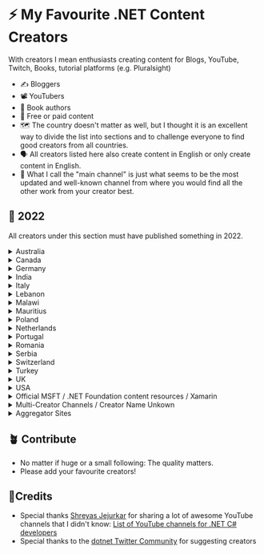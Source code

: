# :zap: My Favourite .NET Content Creators

With creators I mean enthusiasts creating content for Blogs, YouTube, Twitch, Books, tutorial platforms (e.g. Pluralsight)

* :writing_hand: Bloggers
* :film_projector: YouTubers
* :open_book: Book authors
* :receipt: Free or paid content
* :world_map: The country doesn't matter as well, but I thought it is an excellent way to divide the list into sections and to challenge everyone to find good creators from all countries.
* :speaking_head: All creators listed here also create content in English or only create content in English.
* :compass: What I call the "main channel" is just what seems to be the most updated and well-known channel from where you would find all the other work from your creator best.

## :calendar: 2022

All creators under this section must have published something in 2022.

<details><summary>Australia</summary>

| Name  | Main Channel |
| ------------- | ------------- |
| Les Jackson | [YouTube](https://www.youtube.com/c/binarythistle)
| Rahul Nath | [YouTube](https://www.youtube.com/c/RahulNath)
</details>

<details><summary>Canada</summary>
 
| Name  | Main Channel |
| ------------- | ------------- |
| Derek Comartin | [YouTube](https://www.youtube.com/channel/UC3RKA4vunFAfrfxiJhPEplw)
| Frank Liu | [YouTube](https://www.youtube.com/c/FrankLiuSoftware/)
| Richard Campbell | [Podcast](https://www.dotnetrocks.com/)
</details>


<details><summary>Germany</summary>
 
| Name  | Main Channel |
| ------------- | ------------- |
| Holger Schwichtenberg | [Twitter](https://twitter.com/DOTNETDOKTOR)
| Tim Cadenbach | [Blog](https://www.tcdev.de/blog)
</details>

<details><summary>India</summary>
 
| Name  | Main Channel |
| ------------- | ------------- |
| Mukesh Murugan | [Blog](https://codewithmukesh.com/blog)
| Nouman Rahman  | [Blog](https://programmingfire.com)
| Saineshwar Bageri | [Blog](https://tutexchange.com)
| Shailendra Chauhan | [YouTube](https://www.youtube.com/channel/UCuYuSB7JzDslrwwh8EM-4JA)
| Shreyas Jejurkar  | [Blog](https://mccshreyas.com)
</details>

<details><summary>Italy</summary>
 
| Name  | Main Channel |
| ------------- | ------------- |
| Davide Bellone | [Blog](https://www.code4it.dev)
</details>


<details><summary>Lebanon</summary>
  
| Name  | Main Channel |
| ------------- | ------------- |
| Ahmad Mozaffar  | [YouTube](https://www.youtube.com/channel/UCRs-PO48PbbS0l7bBhbu5CA)
</details>



<details><summary>Malawi</summary>
  
| Name  | Main Channel |
| ------------- | ------------- |
| Simuzeche Kaluwa  | [YouTube](https://www.youtube.com/channel/UCQw4zDb735eezImafcyYlWg)
</details>


<details><summary>Mauritius</summary>
  
| Name  | Main Channel |
| ------------- | ------------- |
| Patrick Smacchia | [Blog](https://blog.ndepend.com)
</details>

  

 <details><summary>Poland</summary>

| Name  | Main Channel |
| ------------- | ------------- |
| Szymon Kulec  | [Blog](https://blog.scooletz.com/)
| Oleg Kyrylchuk | [Blog](https://blog.okyrylchuk.dev/)
| Oskar Dudycz  | [Blog](https://event-driven.io/en/)
</details>


 <details><summary>Netherlands</summary>
  
| Name  | Main Channel |
| ------------- | ------------- |
| Gerald Versluis | [YouTube](https://www.youtube.com/c/GeraldVersluis)
| Marc Duiker | [YouTube](https://www.youtube.com/c/marcduiker-serverless), [Blog](https://blog.marcduiker.nl)
| Max Hamulyák | [Blog](https://kaylumah.nl/blog)
</details>


 <details><summary>Portugal</summary>
  
| Name  | Main Channel |
| ------------- | ------------- |
| João Antunes  | [YouTube](https://www.youtube.com/c/CodingMilitia)
</details>


 <details><summary>Romania</summary>
  
| Name  | Main Channel |
| ------------- | ------------- |
|  Dan Patrascu-Baba  | [YouTube](https://www.youtube.com/channel/UCyTPru-1gZ7-4qblcKM0TiQ)
</details>
  
  
<details>
<summary>Serbia</summary> 


| Name  | Main Channel |
| ------------- | ------------- |
| Marinko Spasojevic | [Blog](https://code-maze.com/)
| Milan Jovanović | [LinkedIn](https://www.linkedin.com/in/milan-jovanovic) 
</details>

<details>
<summary>Switzerland</summary> 
  
| Name  | Main Channel |
| ------------- | ------------- |
| Claudio Bernasconi | [YouTube](https://youtube.com/claudiobernasconi)
| Damien Bowden  | [Blog](https://damienbod.com)
| Emanuele Bartolesi | [Blog](https://dev.to/kasuken)
| Jürgen Gutsch | [Blog](https://asp.net-hacker.rocks)
| Steven Giesel |  [Blog](https://steven-giesel.com)
</details>

<details>
<summary>Turkey</summary>
  
| Name  | Main Channel |
| ------------- | ------------- |
| Sabit Kondakçı | [LinkedIn](https://www.linkedin.com/in/sabit-kondak%C3%A7%C4%B1/) 
</details>


<details><summary>UK</summary>
 
| Name  | Main Channel |
| ------------- | ------------- |
| Andrea Angella | [YouTube](https://www.youtube.com/c/AndreaAngella)
| Andrew Lock | [Blog](https://andrewlock.net/)
| Anton Wieslander | [YouTube](https://www.youtube.com/c/RawCoding)
| Dan Clarke | [Podcast](https://unhandledexceptionpodcast.com/)
| Gavin Lon | [YouTube](https://www.youtube.com/c/GavinLon/)
| Jamie Maguire | [Blog](https://jamiemaguire.net/)
| Jamie Taylor | [Podcast](https://dotnetcore.show)
| Jon P Smith | [Blog](https://www.thereformedprogrammer.net)
| Layla Porter | [Twitch](https://www.twitch.tv/laylacodesit)
| Mohamad Lawand | [YouTube](https://www.youtube.com/c/MohamadLawand)
| Nick Chapsas | [YouTube](https://www.youtube.com/c/Elfocrash)
| Peter Morris | [Site](https://blazor-university.com)
| Steve Gordon | [Pluralsight](https://app.pluralsight.com/profile/author/steve-gordon)
</details>

<details>
<summary>USA</summary>
  
  | Name  | Main Channel |
  | ------------- | ------------- |
  | 6 Figure Developer Podcast | [Podcast](https://6figuredev.com/category/podcast/)
  | Bryan Hogan | [Podcast](https://nodogmapodcast.bryanhogan.net/)
  | Chris Patterson | [YouTube](https://www.youtube.com/c/PhatBoyG)
  | Carl Franklin | [Podcast](https://www.dotnetrocks.com/), [BlazorTrain YouTube](https://www.youtube.com/playlist?list=PL8h4jt35t1wjvwFnvcB2LlYL4jLRzRmoz)
  | David McCarter | [Blog](https://dotNetTips.com), [Live Show](https://www.c-sharpcorner.com/live/rockin-the-code-world-with-dotnetdave)
  | Hassan Rezk Habib | [LinkedIn](https://www.linkedin.com/in/hassanrezkhabib/)
  | John Savill | [YouTube](https://www.youtube.com/c/NTFAQGuy)
  | James Montemagno | [YouTube](https://www.youtube.com/c/JamesMontemagno), [Podcast](https://www.mergeconflict.fm/)
  | Jeffrey T. Fritz | [YouTube](https://www.youtube.com/c/csharpfritz/), [Twitch](https://www.twitch.tv/csharpfritz)
  | Julie Lerman | [Twitter](https://twitter.com/julielerman)
  | Kendra Havens | [Twitter](https://twitter.com/gotheap)
  | Khalid Abuhakmeh | [Blog](https://khalidabuhakmeh.com/)
  | Niels Swimberghe | [Blog](https://swimburger.net)
  | Scott Hanselman | [YouTube](https://www.youtube.com/channel/UCL-fHOdarou-CR2XUmK48Og), [Podcast](https://www.hanselminutes.com/)
  | Sean Killeen | [Blog](https://seankilleen.com/)
  | Steve Ardalis Smith  | [Blog](https://ardalis.com/blog)  
  | Tim Corey | [YouTube](https://m.youtube.com/user/IAmTimCorey), [Podcast](https://iamtimcorey.com/p/podcast)
  | Wes Doyle | [YouTube](https://www.youtube.com/c/WesDoyle)
</details>


<details>
 <summary>Official MSFT / .NET Foundation content resources / Xamarin</summary>
 
| Name  | Main Channel |
| ------------- | ------------- |
| .NET Blog (Microsoft) | [Blog](https://devblogs.microsoft.com/dotnet)
| .NET Fundation on Youtube | [YouTube](https://www.youtube.com/c/NETFoundation)
| dotNET on YouTube | [YouTube](https://www.youtube.com/c/dotNET)  
| Microsoft Visual Studio | [YouTube](https://www.youtube.com/c/visualstudio)
| Visual Studio Blog | [Blog](https://devblogs.microsoft.com/visualstudio/)
| Xamarin Developers | [YouTube](https://www.youtube.com/c/XamarinDevelopers)
 </details>

<details><summary>Multi-Creator Channels / Creator Name Unkown</summary>
 
| Name  | Main Channel |
| ------------- | ------------- |
| Code Maze | [Blog](https://www.code-maze.com)
| Coding Blocks| [Podcast](https://www.codingblocks.net/)
| Curious Drive | [YouTube](https://www.youtube.com/c/CuriousDrive)
| C# Corner | [Blog](https://www.c-sharpcorner.com/)
| DevMentors | [YouTube](https://www.youtube.com/c/DevMentors), [Site](https://devmentors.io)
| Dotnetos | [Blog](https://dotnetos.org/blog), [YouTube](https://youtube.com/c/Dotnetos)
| DotNet Core Central | [YouTube](https://www.youtube.com/c/DotNetCoreCentral)
| Kudvenkat/Pragim | [YouTube](https://www.youtube.com/c/Csharp-video-tutorialsBlogspot)
</details>

<details><summary>Aggregator Sites</summary>

| Name  | Main Channel |
| ------------- | ------------- |
| Discover.NET | [Site](https://discoverdot.net)
| .NET Ketchup | [Site](https://dotnetketchup.com)
| The Morning Brew by Chris Alcock, UK | [Site](https://blog.cwa.me.uk/)
| The Morning Dew by Alvin Ashcraft, USA | [Site](https://www.alvinashcraft.com/)

</details>

## 🪴 Contribute
* No matter if huge or a small following: The quality matters. 
* Please add your favourite creators!

## 🙏Credits
* Special thanks [Shreyas Jejurkar](https://twitter.com/ShreyasJejurkar) for sharing a lot of awesome YouTube channels that I didn't know: [List of YouTube channels for .NET C# developers](https://mccshreyas.com/2022/01/24/list-of-youtube-channels-for-net-csharp-developers)
* Special thanks to the [dotnet Twitter Community](https://twitter.com/i/communities/1488624124817666051) for suggesting creators


